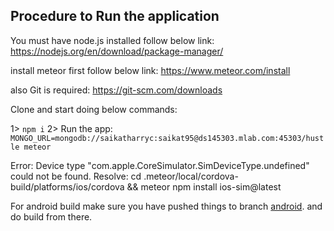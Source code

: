 ## Procedure to  Run the application

You must have node.js installed follow below link:
https://nodejs.org/en/download/package-manager/

install meteor first follow below link:
https://www.meteor.com/install

also Git is required:
https://git-scm.com/downloads

Clone and start doing below commands:

1> `npm i`
2> Run the app:  `MONGO_URL=mongodb://saikatharryc:saikat95@ds145303.mlab.com:45303/hustle meteor`

Error: Device type "com.apple.CoreSimulator.SimDeviceType.undefined" could not be found.
Resolve: cd .meteor/local/cordova-build/platforms/ios/cordova && meteor npm install ios-sim@latest

For android build make sure you have pushed things to branch [android](https://github.com/BlockClusterApp/hustle/tree/android).
and do build from there.
